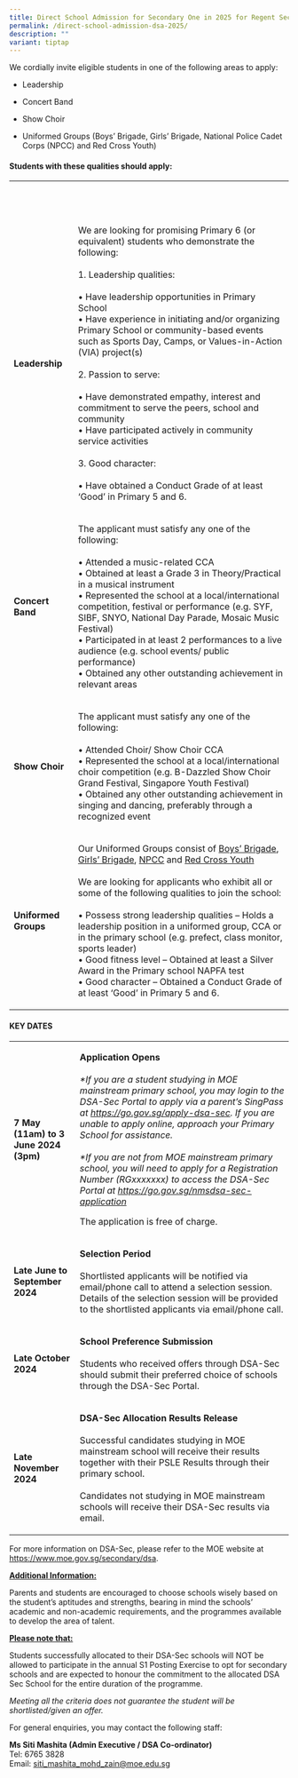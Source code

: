 ```yaml
---
title: Direct School Admission for Secondary One in 2025 for Regent Secondary School
permalink: /direct-school-admission-dsa-2025/
description: ""
variant: tiptap
---
```

<p>We cordially invite eligible students in one of the following areas to
apply:</p>
<ul data-tight="true" class="tight">
<li>
<p>Leadership</p>
</li>
<li>
<p>Concert Band</p>
</li>
<li>
<p>Show Choir</p>
</li>
<li>
<p>Uniformed Groups (Boys’ Brigade, Girls’ Brigade, National Police Cadet
Corps (NPCC) and Red Cross Youth)</p>
</li>
</ul>
<h4>Students with these qualities should apply:</h4>
<table style="minWidth: 50px">
<colgroup>
<col>
<col>
</colgroup>
<tbody>
<tr>
<th rowspan="1" colspan="1">
<p>&nbsp;</p>
</th>
<th rowspan="1" colspan="1">
<p>&nbsp;</p>
</th>
</tr>
<tr>
<td rowspan="1" colspan="1">
<p><strong>Leadership</strong>
</p>
</td>
<td rowspan="1" colspan="1">
<p>We are looking for promising Primary 6 (or equivalent) students who demonstrate
the following:
<br>
<br>1. Leadership qualities:
<br>
<br>• Have leadership opportunities in Primary School
<br>• Have experience in initiating and/or organizing Primary School or community-based
events such as Sports Day, Camps, or Values-in-Action (VIA) project(s)
<br>
<br>2. Passion to serve:
<br>
<br>• Have demonstrated empathy, interest and commitment to serve the peers,
school and community
<br>• Have participated actively in community service activities
<br>
<br>3. Good character:
<br>
<br>• Have obtained a Conduct Grade of at least ‘Good’ in Primary 5 and 6.</p>
</td>
</tr>
<tr>
<td rowspan="1" colspan="1">
<p><strong>Concert Band</strong>
</p>
</td>
<td rowspan="1" colspan="1">
<p>The applicant must satisfy any one of the following:
<br>
<br>• Attended a music-related CCA
<br>• Obtained at least a Grade 3 in Theory/Practical in a musical instrument
<br>• Represented the school at a local/international competition, festival
or performance (e.g. SYF, SIBF, SNYO, National Day Parade, Mosaic Music
Festival)
<br>• Participated in at least 2 performances to a live audience (e.g. school
events/ public performance)
<br>• Obtained any other outstanding achievement in relevant areas</p>
</td>
</tr>
<tr>
<td rowspan="1" colspan="1">
<p><strong>Show Choir</strong>
</p>
</td>
<td rowspan="1" colspan="1">
<p>The applicant must satisfy any one of the following:
<br>
<br>• Attended Choir/ Show Choir CCA
<br>• Represented the school at a local/international choir competition (e.g.
B-Dazzled Show Choir Grand Festival, Singapore Youth Festival)
<br>• Obtained any other outstanding achievement in singing and dancing, preferably
through a recognized event</p>
</td>
</tr>
<tr>
<td rowspan="1" colspan="1">
<p><strong>Uniformed Groups</strong>
</p>
</td>
<td rowspan="1" colspan="1">
<p>Our Uniformed Groups consist of <u>Boys’ Brigade</u>, <u>Girls’ Brigade</u>, <u>NPCC</u> and <u>Red Cross Youth</u> 
<br>
<br>We are looking for applicants who exhibit all or some of the following
qualities to join the school:
<br>
<br>• Possess strong leadership qualities – Holds a leadership position in
a uniformed group, CCA or in the primary school (e.g. prefect, class monitor,
sports leader)
<br>• Good fitness level – Obtained at least a Silver Award in the Primary
school NAPFA test
<br>• Good character – Obtained a Conduct Grade of at least ‘Good’ in Primary
5 and 6.</p>
</td>
</tr>
</tbody>
</table>
<h4><strong>KEY DATES</strong></h4>
<table style="minWidth: 50px">
<colgroup>
<col>
<col>
</colgroup>
<tbody>
<tr>
<td rowspan="1" colspan="1">
<p><strong>7 May (11am) to 3 June 2024 (3pm)</strong>
</p>
</td>
<td rowspan="1" colspan="1">
<p><strong>Application Opens</strong> 
<br>
<br><em>*If you are a student studying in MOE mainstream primary school, you may login to the DSA-Sec Portal to apply via a parent’s SingPass at <a href="https://go.gov.sg/apply-dsa-sec" rel="noopener noreferrer nofollow" target="_blank">https://go.gov.sg/apply-dsa-sec</a>. If you are unable to apply online, approach your Primary School for assistance.</em> 
<br>
<br><em>*If you are not from MOE mainstream primary school, you will need to apply for a Registration Number (RGxxxxxxx) to access the DSA-Sec Portal at&nbsp;<a href="https://go.gov.sg/nmsdsa-sec-application" rel="noopener noreferrer nofollow" target="_blank">https://go.gov.sg/nmsdsa-sec-application</a></em>
</p>
<p></p>
<p>The application is free of charge.</p>
</td>
</tr>
<tr>
<td rowspan="1" colspan="1">
<p><strong>Late June to September 2024</strong>
</p>
</td>
<td rowspan="1" colspan="1">
<p><strong>Selection Period</strong> 
<br>
<br>Shortlisted applicants will be notified via email/phone call to attend
a selection session. Details of the selection session will be provided
to the shortlisted applicants via email/phone call.</p>
</td>
</tr>
<tr>
<td rowspan="1" colspan="1">
<p><strong>Late October 2024</strong>
</p>
</td>
<td rowspan="1" colspan="1">
<p><strong>School Preference Submission</strong> 
<br>
<br>Students who received offers through DSA-Sec should submit their preferred
choice of schools through the DSA-Sec Portal.</p>
</td>
</tr>
<tr>
<td rowspan="1" colspan="1">
<p><strong>Late November 2024</strong>
</p>
</td>
<td rowspan="1" colspan="1">
<p><strong>DSA-Sec Allocation Results Release</strong> 
<br>
<br>Successful candidates studying in MOE mainstream school will receive their
results together with their PSLE Results through their primary school.
<br>
<br>Candidates not studying in MOE mainstream schools will receive their DSA-Sec
results via email.</p>
</td>
</tr>
</tbody>
</table>
<p>For more information on DSA-Sec, please refer to the MOE website at
<a href="https://www.moe.gov.sg/secondary/dsa" rel="noopener noreferrer nofollow" target="_blank">https://www.moe.gov.sg/secondary/dsa</a>.</p>
<p></p>
<p><strong><u>Additional Information:</u></strong>
</p>
<p>Parents and students are encouraged to choose schools wisely based on
the student’s aptitudes and strengths, bearing in mind the schools’ academic
and non-academic requirements, and the programmes available to develop
the area of talent.</p>
<p><strong><u>Please note that:</u></strong>
</p>
<p>Students successfully allocated to their DSA-Sec schools&nbsp;will NOT
be allowed to participate in the annual S1 Posting Exercise to opt for
secondary schools and are expected to honour the commitment to the allocated
DSA Sec School for the entire duration of the programme.&nbsp;</p>
<p></p>
<p><em>Meeting all the criteria does not guarantee the student will be shortlisted/given an offer.</em>
</p>
<p></p>
<p>For general enquiries, you may contact the following staff:</p>
<p><strong>Ms Siti Mashita (Admin Executive / DSA Co-ordinator)</strong> 
<br>Tel: 6765 3828
<br>Email: <a href="mailto:siti_mashita_mohd_zain@moe.edu.sg" rel="noopener noreferrer nofollow" target="_blank">siti_mashita_mohd_zain@moe.edu.sg</a>
</p>